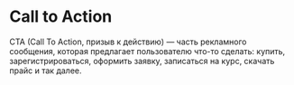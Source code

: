 # Сall to Action

CTA (Call To Action, призыв к действию) — часть рекламного сообщения, которая предлагает пользователю что-то сделать: купить, зарегистрироваться, оформить заявку, записаться на курс, скачать прайс и так далее. 